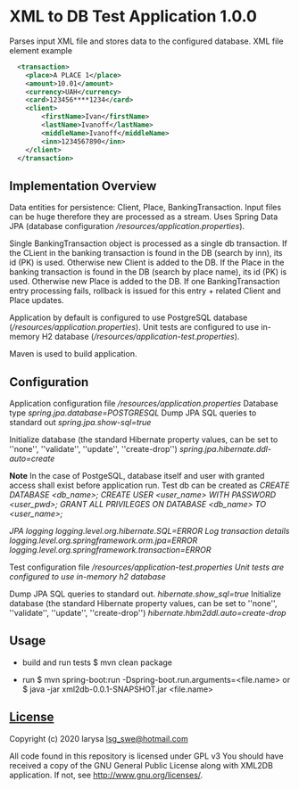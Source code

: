 # XML to DB Test Application 1.0.0
Parses input XML file and stores data to the configured database.
XML file element example
```xml
  <transaction>
    <place>A PLACE 1</place>
    <amount>10.01</amount>
    <currency>UAH</currency>
    <card>123456****1234</card>
    <client>
        <firstName>Ivan</firstName>
        <lastName>Ivanoff</lastName>
        <middleName>Ivanoff</middleName>
        <inn>1234567890</inn>
    </client>
  </transaction>
```
## Implementation Overview
Data entities for persistence: Client, Place, BankingTransaction. 
Input files can be huge therefore they are processed as a stream.
Uses Spring Data JPA (database configuration _/resources/application.properties_). 

Single BankingTransaction object is processed as a single db transaction. 
If the CLient in the banking transaction is found in the DB (search by inn), its id (PK) is used. Otherwise new Client is added to the DB.
If the Place in the banking transaction is found in the DB (search by place name), its id (PK) is used. Otherwise new Place is added to the DB.
If one BankingTransaction entry processing fails, rollback is issued for this entry + related Client and Place updates.

Application by default is configured to use PostgreSQL database (_/resources/application.properties_). 
Unit tests are configured to use in-memory H2 database (_/resources/application-test.properties_).

Maven is used to build application.

## Configuration
Application configuration file _/resources/application.properties_
Database type
  _spring.jpa.database=POSTGRESQL_
Dump JPA SQL queries to standard out 
  _spring.jpa.show-sql=true_

Initialize database (the standard Hibernate property values, can be set to ''none'', ''validate'', ''update'', ''create-drop'') 
  _spring.jpa.hibernate.ddl-auto=create_

__Note__
In the case of PostgeSQL, database itself and user with granted access shall exist before application run. Test db can be created as 
_CREATE DATABASE <db_name>;
CREATE USER <user_name> WITH PASSWORD <user_pwd>;
GRANT ALL PRIVILEGES ON DATABASE <db_name> TO <user_name>;_

_JPA logging_ 
_logging.level.org.hibernate.SQL=ERROR_
_Log transaction details_
_logging.level.org.springframework.orm.jpa=ERROR
logging.level.org.springframework.transaction=ERROR_

Test configuration file _/resources/application-test.properties_
_Unit tests are configured to use in-memory h2 database_

Dump JPA SQL queries to standard out. 
_hibernate.show_sql=true_
Initialize database (the standard Hibernate property values, can be set to ''none'', ''validate'', ''update'', ''create-drop'') 
_hibernate.hbm2ddl.auto=create-drop_

## Usage

* build and run tests
  $ mvn clean package

* run
  $ mvn spring-boot:run -Dspring-boot.run.arguments=<file.name>
    or
  $ java -jar xml2db-0.0.1-SNAPSHOT.jar <file.name>

## [License](LICENSE)
Copyright (c) 2020 larysa <lsg_swe@hotmail.com> 

All code found in this repository is licensed under GPL v3
You should have received a copy of the GNU General Public License
along with XML2DB application. If not, see <http://www.gnu.org/licenses/>.


